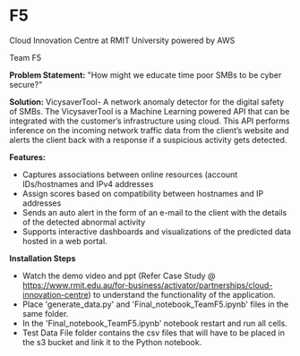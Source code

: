 # F5
Cloud Innovation Centre at RMIT University powered by AWS

Team F5



**Problem Statement:**
"How might we educate time poor SMBs to be cyber secure?"
 



**Solution:**
	VicysaverTool- A network anomaly detector for the digital safety of SMBs. The VicysaverTool is a Machine Learning powered API that can be integrated with the customer’s infrastructure using cloud. This API performs inference on the incoming network traffic data from the client’s website and alerts the client back with a response if a suspicious activity gets detected. 




**Features:**

   - Captures associations between online resources (account IDs/hostnames and IPv4 addresses
   - Assign scores based on compatibility between hostnames and IP addresses
   - Sends an auto alert in the form of an e-mail to the client with the details of the detected abnormal activity
   - Supports interactive dashboards and visualizations of the predicted data hosted in a web portal.


**Installation Steps**


- Watch the demo video and ppt (Refer Case Study @ https://www.rmit.edu.au/for-business/activator/partnerships/cloud-innovation-centre) to understand the functionality of the application.
- Place 'generate_data.py' and 'Final_notebook_TeamF5.ipynb' files in the same folder.
- In the 'Final_notebook_TeamF5.ipynb' notebook restart and run all cells. 
- Test Data File folder contains the csv files that will have to be placed in the s3 bucket and link it to the Python notebook.



